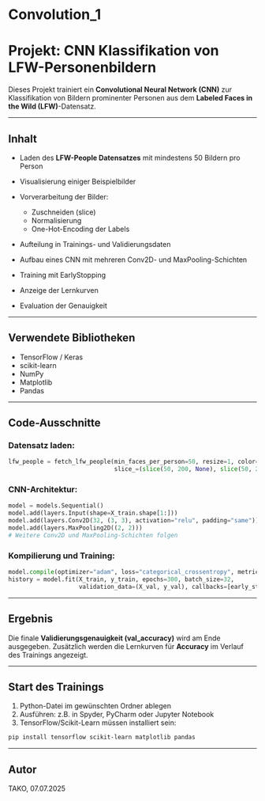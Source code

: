 ﻿# Convolution_1
 # Projekt: CNN Klassifikation von LFW-Personenbildern

Dieses Projekt trainiert ein **Convolutional Neural Network (CNN)** zur Klassifikation von Bildern prominenter Personen aus dem **Labeled Faces in the Wild (LFW)**-Datensatz.

---

## Inhalt

* Laden des **LFW-People Datensatzes** mit mindestens 50 Bildern pro Person
* Visualisierung einiger Beispielbilder
* Vorverarbeitung der Bilder:

  * Zuschneiden (slice)
  * Normalisierung
  * One-Hot-Encoding der Labels
* Aufteilung in Trainings- und Validierungsdaten
* Aufbau eines CNN mit mehreren Conv2D- und MaxPooling-Schichten
* Training mit EarlyStopping
* Anzeige der Lernkurven
* Evaluation der Genauigkeit

---

## Verwendete Bibliotheken

* TensorFlow / Keras
* scikit-learn
* NumPy
* Matplotlib
* Pandas

---

## Code-Ausschnitte

### Datensatz laden:

```python
lfw_people = fetch_lfw_people(min_faces_per_person=50, resize=1, color=True,
                              slice_=(slice(50, 200, None), slice(50, 200, None)))
```

### CNN-Architektur:

```python
model = models.Sequential()
model.add(layers.Input(shape=X_train.shape[1:]))
model.add(layers.Conv2D(32, (3, 3), activation="relu", padding="same"))
model.add(layers.MaxPooling2D((2, 2)))
# Weitere Conv2D und MaxPooling-Schichten folgen
```

### Kompilierung und Training:

```python
model.compile(optimizer="adam", loss="categorical_crossentropy", metrics=["accuracy"])
history = model.fit(X_train, y_train, epochs=300, batch_size=32,
                    validation_data=(X_val, y_val), callbacks=[early_stopping])
```

---

## Ergebnis

Die finale **Validierungsgenauigkeit (val\_accuracy)** wird am Ende ausgegeben.
Zusätzlich werden die Lernkurven für **Accuracy** im Verlauf des Trainings angezeigt.

---

## Start des Trainings

1. Python-Datei im gewünschten Ordner ablegen
2. Ausführen: z.B. in Spyder, PyCharm oder Jupyter Notebook
3. TensorFlow/Scikit-Learn müssen installiert sein:

```bash
pip install tensorflow scikit-learn matplotlib pandas
```

---

## Autor

TAKO, 07.07.2025

